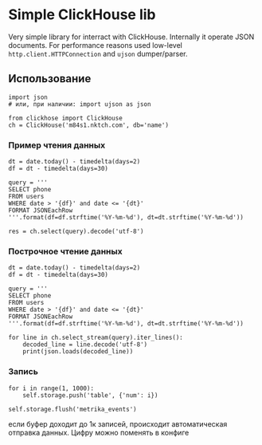# Simple ClickHouse lib

Very simple library for interract with ClickHouse. Internally it operate JSON documents.
For performance reasons used low-level `http.client.HTTPConnection` and `ujson` dumper/parser.

## Использование

	import json 
	# или, при наличии: import ujson as json

	from clickhose import ClickHouse
	ch = ClickHouse('m84s1.nktch.com', db='name')


### Пример чтения данных

	dt = date.today() - timedelta(days=2)
	df = dt - timedelta(days=30)

	query = '''
	SELECT phone
	FROM users
	WHERE date > '{df}' and date <= '{dt}'
	FORMAT JSONEachRow
	'''.format(df=df.strftime('%Y-%m-%d'), dt=dt.strftime('%Y-%m-%d'))

	res = ch.select(query).decode('utf-8')

### Построчное чтение данных

	dt = date.today() - timedelta(days=2)
	df = dt - timedelta(days=30)

	query = '''
	SELECT phone
	FROM users
	WHERE date > '{df}' and date <= '{dt}'
	FORMAT JSONEachRow
	'''.format(df=df.strftime('%Y-%m-%d'), dt=dt.strftime('%Y-%m-%d'))

	for line in ch.select_stream(query).iter_lines():
		decoded_line = line.decode('utf-8')
		print(json.loads(decoded_line))

### Запись 

	for i in range(1, 1000):
		self.storage.push('table', {'num': i})

	self.storage.flush('metrika_events')

если буфер доходит до 1к записей, происходит автоматическая отправка данных. Цифру можно поменять в конфиге




